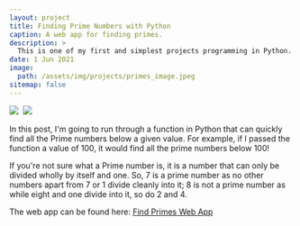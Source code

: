 ```yaml
---
layout: project
title: Finding Prime Numbers with Python
caption: A web app for finding primes. 
description: >
  This is one of my first and simplest projects programming in Python. I also made a Streamlit app to finish it off. 
date: 1 Jun 2021
image: 
  path: /assets/img/projects/primes_image.jpeg
sitemap: false
---
```


[![](https://img.shields.io/badge/Jupyter-Open_Notebook-blue?logo=Jupyter)](https://github.com/ibiene-ds/finding-primes/blob/main/Finding%20Primes.ipynb) &nbsp;[![](https://img.shields.io/badge/Streamlit-Open_Web_App-blue?logo=Streamlit)](https://ibiene-ds-finding-primes-primes-app-8a5ezt.streamlitapp.com/)

In this post, I'm going to run through a function in Python that can quickly find all the Prime numbers below a given value.  For example, if I passed the function a value of 100, it would find all the prime numbers below 100!

If you're not sure what a Prime number is, it is a number that can only be divided wholly by itself and one.  So,  7 is a prime number as no other numbers apart from 7 or 1 divide cleanly into it;  8 is not a prime number as while eight and one divide into it, so do 2 and 4. 


The web app can be found here: [Find Primes Web App](https://ibiene-ds-finding-primes-primes-app-8a5ezt.streamlitapp.com/)

